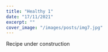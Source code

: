 ```yaml
---
title: "Healthy 1"
date: "17/11/2021"
excerpt: ""
cover_image: "/images/posts/img7.jpg"
---
```


Recipe under construction
